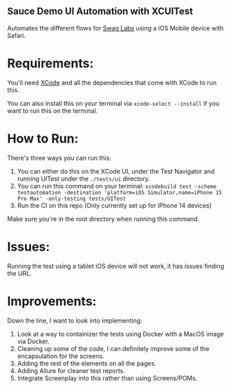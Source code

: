 ## Sauce Demo UI Automation with XCUITest
Automates the different flows for [Swag Labs](https://www.saucedemo.com/) using a iOS Mobile device with Safari.

**Requirements:** 
===
You'll need [XCode](https://developer.apple.com/xcode/) and all the dependencies that come with XCode to run this. 

You can also install this on your terminal via ```xcode-select --install``` if you want to run this on the terminal.

How to Run:
===
There's three ways you can run this:
1. You can either do this on the XCode UI, under the Test Navigator and running UITest under the `./tests/ui` directory.
2. You can run this command on your terminal: ```xcodebuild test -scheme testautomation -destination 'platform=iOS Simulator,name=iPhone 15 Pro Max' -only-testing tests/UITest```
3. Run the CI on this repo (Only currently set up for iPhone 14 devices)

Make sure you're in the root directory when running this command.

Issues:
===
Running the test using a tablet iOS device will not work, it has issues finding the URL.

Improvements:
===
Down the line, I want to look into implementing:

1. Look at a way to containizer the tests using Docker with a MacOS image via Docker.
2. Cleaning up some of the code, I can definitely improve some of the encapsulation for the screens.
3. Adding the rest of the elements on all the pages.
4. Adding Allure for cleaner test reports.
5. Integrate Screenplay into this rather than using Screens/POMs.
